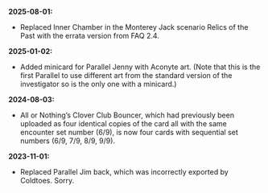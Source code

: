 **2025-08-01:**
  - Replaced Inner Chamber in the Monterey Jack scenario Relics of the Past with the errata version from FAQ 2.4.

**2025-01-02:**
  - Added minicard for Parallel Jenny with Aconyte art. (Note that this is the first Parallel to use different art from the standard version of the investigator so is the only one with a minicard.)

**2024-08-03:**
  - All or Nothing’s Clover Club Bouncer, which had previously been uploaded as four identical copies of the card all with the same encounter set number (6/9), is now four cards with sequential set numbers (6/9, 7/9, 8/9, 9/9).

**2023-11-01:**
  - Replaced Parallel Jim back, which was incorrectly exported by Coldtoes. Sorry.
